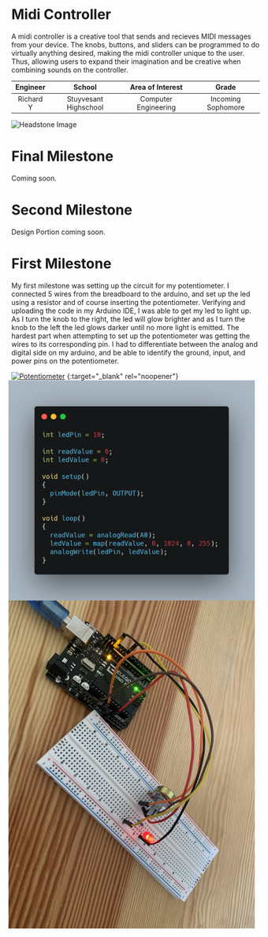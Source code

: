 ﻿# Midi Controller
 A midi controller is a creative tool that sends and recieves MIDI messages from your device. The knobs, buttons, and sliders can be programmed to do virtually anything desired, making the midi controller unique to the user. Thus, allowing users to expand their imagination and be creative when combining sounds on the controller. 

| **Engineer** | **School** | **Area of Interest** | **Grade** |
|:--:|:--:|:--:|:--:|
| Richard Y | Stuyvesant Highschool | Computer Engineering | Incoming Sophomore

![Headstone Image](https://res.cloudinary.com/dbshcjrt3/image/upload/w_1480,h_986,c_fill,g_auto,q_auto/wikifactory-prod-uploads/3143/3dprintinghero-angle-view-c4120.jpg)

# Final Milestone
Coming soon.

# Second Milestone
Design Portion coming soon.
  
# First Milestone
My first milestone was setting up the circuit for my potentiometer. I connected 5 wires from the breadboard to the arduino, and set up the led using a resistor and of course inserting the potentiometer. Verifying and uploading the code in my Arduino IDE, I was able to get my led to light up. As I turn the knob to the right, the led will glow brighter and as I turn the knob to the left the led glows darker until no more light is emitted. The hardest part when attempting to set up the potentiometer was getting the wires to its corresponding pin. I had to differentiate between the analog and digital side on my arduino, and be able to identify the ground, input, and power pins on the potentiometer.

[![Potentiometer ](https://res.cloudinary.com/marcomontalbano/image/upload/v1628097972/video_to_markdown/images/youtube--AKmGI48SPZU-c05b58ac6eb4c4700831b2b3070cd403.jpg)](https://youtu.be/AKmGI48SPZU "Potentiometer ") 
<img src="images/carbon.png" width=500 align=center style="float:right; padding-right:10px">
<img src="images/potentiometer.jpg" width=500 align=center style="float:right; padding-right:10px">
{:target="_blank" rel="noopener"}
